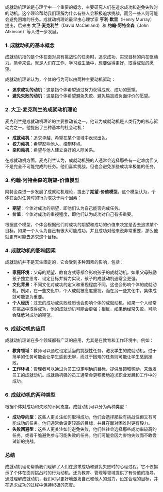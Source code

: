 成就动机理论是心理学中一个重要的概念，主要研究人们在追求成功和避免失败时的动机。这个理论帮助我们理解为什么有些人会积极追求挑战，而另一些人则可能会避免困难的任务。成就动机理论最早由心理学家 **亨利·默里**（Henry Murray）提出，后来由 **大卫·麦克利兰**（David McClelland）和 **约翰·阿特金森**（John Atkinson）等人进一步发展。

### 1. 成就动机的基本概念

成就动机指的是个体在面对具有挑战性的任务时，追求成功、实现目标的内在驱动力。简单来说，就是人们在工作、学习或生活中，想要做得更好、取得成就的愿望。

成就动机理论认为，个体的行为可以由两种主要动机驱动：

- **追求成功的动机**：这是指个体希望通过努力获得成就、成功的愿望。
- **避免失败的动机**：这是指个体希望避免失败、避免尴尬或负面评价的愿望。

### 2. 大卫·麦克利兰的成就动机理论

麦克利兰是成就动机理论的主要推动者之一，他认为成就动机是人类行为的核心驱动力之一。他提出了三种基本的社会动机：

- **成就动机**：追求卓越、希望在某个领域中表现出色。
- **权力动机**：希望影响他人、控制环境。
- **亲和动机**：希望与他人建立良好的人际关系。

在成就动机方面，麦克利兰认为，成就动机强的人通常会选择那些有一定难度但又不是完全不可能完成的任务。他们喜欢挑战，但也会避免那些成功率极低的任务。

### 3. 约翰·阿特金森的期望-价值模型

阿特金森进一步发展了成就动机理论，提出了**期望-价值模型**。这个模型认为，个体在面对任务时的行为取决于两个因素：

- **期望**：个体对成功的期望，即他们认为自己能否完成任务。
- **价值**：个体对成功的重视程度，即他们认为成功对自己有多重要。

根据这个模型，个体会根据他们对成功的期望和成功的价值来决定是否去追求某个目标。如果一个人认为自己有很大可能成功，并且成功对他来说非常重要，那么他就更有可能去追求这个目标。

### 4. 成就动机的影响因素

成就动机并不是天生固定的，它会受到多种因素的影响，包括：

- **家庭环境**：父母的期望、教育方式等都会影响孩子的成就动机。如果父母鼓励孩子独立思考、设定目标并努力实现，孩子的成就动机通常会更强。
- **文化背景**：不同文化对成功的定义和重视程度不同，这也会影响个体的成就动机。例如，在一些文化中，个人成就被高度重视，而在另一些文化中，集体成就可能更为重要。
- **个人经历**：过去的成功或失败经历也会影响个体的成就动机。如果一个人经常在挑战中取得成功，他的成就动机可能会更强；相反，如果他经常失败，可能会降低对成功的期望。

### 5. 成就动机的应用

成就动机理论在多个领域都有广泛的应用，尤其是在教育和工作环境中。例如：

- **教育领域**：教师可以通过设定适当的挑战性任务，激发学生的成就动机。过于简单的任务可能会让学生感到无聊，而过于困难的任务则可能让学生感到挫败。
- **工作环境**：管理者可以通过为员工设定明确的目标、提供反馈和奖励，来激发员工的成就动机。成就动机强的员工通常会更积极地追求职业发展和工作中的成功。

### 6. 成就动机的两种类型

根据个体对成功和失败的不同态度，成就动机可以分为两种类型：

- **成功导向型**：这些人更关注如何取得成功，他们会选择那些有挑战性但又有可能成功的任务。他们通常会设定较高的目标，并且在面对困难时更有毅力。
- **失败回避型**：这些人更关注如何避免失败，他们往往会选择那些成功率较高的任务，或者干脆避免参与可能失败的任务。他们可能会因为害怕失败而不敢尝试新的挑战。

### 总结

成就动机理论帮助我们理解了人们在追求成功和避免失败时的心理过程。它不仅揭示了个体在面对挑战时的行为动机，还为教育、管理等领域提供了有价值的指导。通过理解成就动机，我们可以更好地激发自己和他人的潜力，设定合理的目标，并在追求成功的过程中保持积极的态度。
